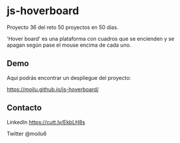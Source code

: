 # js-hoverboard

Proyecto 36 del reto 50 proyectos en 50 días.

'Hover board' es una plataforma con cuadros que se encienden y se apagan según pase el mouse encima de cada uno.

## Demo 

Aquí podrás encontrar un despliegue del proyecto:

https://moilu.github.io/js-hoverboard/

## Contacto

LinkedIn https://cutt.ly/EkbLH8s

Twitter @moilu6


